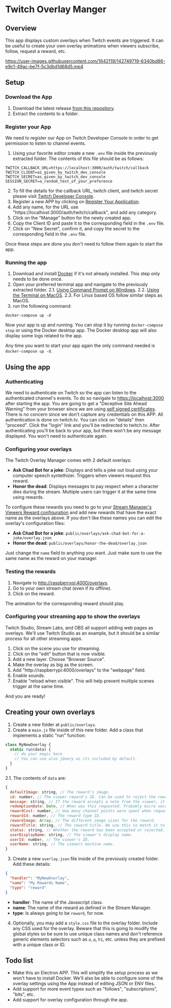 # Twitch Overlay Manger

## Overview

This app displays custom overlays when Twitch events are triggered.
It can be useful to create your own overlay animations when viewers
subscribe, follow, request a reward, etc.


https://user-images.githubusercontent.com/1642119/142749719-6340bd86-e9c1-49ac-be7f-5c3dbd1d68d5.mp4


## Setup

### Download the App

1. Download the latest release [from this repository](https://github.com/reneolivo/twitch-overlay-manager/archive/refs/heads/master.zip).
2. Extract the contents to a folder.

### Register your App
We need to register our App on Twitch Developer Console in order to get permission to listen to
channel events.

1. Using your favorite editor create a new `.env` file inside the previously extracted folder. The contents of this file should be as follows:
```
TWITCH_CALLBACK_URL=https://localhost:3000/auth/twitch/callback
TWITCH_CLIENT=as_given_by_twitch_dev_console
TWITCH_SECRET=as_given_by_twitch_dev_console
SESSION_SECRET=a_random_text_of_your_preference
```
2. To fill the details for the callback URL, twitch client, and twitch secret please visit [Twitch Developer Console](https://dev.twitch.tv/console/apps/).
3. Register a new APP by clicking on [Register Your Application](https://dev.twitch.tv/console/apps/create).
4. Add any name, for the URL use "https://localhost:3000/auth/twitch/callback", and add any category.
5. Click on the "Manage" button for the newly created app.
6. Copy the Client ID and paste it to the corresponding field in the `.env` file.
7. Click on "New Secret", confirm it, and copy the secret to the corresponding field in the `.env` file.

Once these steps are done you don't need to follow them again to start the app.

### Running the app
1. Download and install [Docker](https://www.docker.com/products/docker-desktop) if it's not already installed. This step only needs to be done once.
2. Open your preferred terminal app and navigate to the previously extracted folder.
  2.1. [Using Command Prompt on Windows](https://www.howtogeek.com/659411/how-to-change-directories-in-command-prompt-on-windows-10/).
  2.2. [Using the Terminal on MacOS](https://www.macworld.com/article/221277/command-line-navigating-files-folders-mac-terminal.html).
  2.3. For Linux based OS follow similar steps as MacOS.
3. run the following command:
```
docker-compose up -d
```
Now your app is up and running. You can stop it by running `docker-compose stop` or using the Docker desktop app. The Docker desktop app will also display some logs related to the app.

Any time you want to start your app again the only command needed is `docker-compose up -d`.

## Using the app

### Authenticating

We need to authenticate on Twitch so the app can listen to the authenticated channel's events.
To do so navigate to [https://localhost:3000](https://localhost:3000) after starting the app. You are going to get a "Deceptive Site Ahead Warning" from your browser since we are using [self signed certificates](https://www.keyfactor.com/blog/self-signed-certificate-risks/). There is no concern since we don't capture any credentials on this APP. All authentication is done on twitch.tv. You can click on "details" then "proceed". Click the "login" link and you'll be redirected to twitch.tv. After authenticating you'll be back to your app, but there won't be any message displayed. You won't need to authenticate again.

### Configuring your overlays

The Twitch Overlay Manager comes with 2 default overlays:

* **Ask Chad Bot for a joke**: Displays and tells a joke out loud using your computer speech syntethizer. Triggers when viewers request this reward.
* **Honor the dead**: Displays messages to pay respect when a character dies during the stream. Multiple users can trigger it at the same time using rewards.

To configure these rewards you need to go to your [Stream Manager's Viewers Reward configuration](dashboard.twitch.tv/viewer-rewards/channel-points/rewards) and add new rewards that have the exact name as the overlays above. If you don't like these names you can edit the overlay's configuration files:

* **Ask Chad Bot for a joke**: `public/overlays/ask-chad-bot-for-a-joke/overlay.json`
* **Honor the dead**: `public/overlays/honor-the-dead/overlay.json`

Just change the `name` field to anything you want. Just make sure to use the same name as the reward on your manager.

### Testing the rewards

1. Navigate to [http://raspberrypi:4000/overlays](http://raspberrypi:4000/overlays).
2. Go to your own stream chat (even if its offline).
3. Click on the reward.

The animation for the corresponding reward should play.

### Configuring your streaming app to show the overlays

Twitch Studio, Stream Labs, and OBS all support adding web pages as overlays. We'll use Twitch Studio as an example, but it should be a similar process for all other streaming apps.

1. Click on the scene you use for streaming.
2. Click on the "edit" button that is now visible.
3. Add a new layer. Choose "Browser Source".
4. Make the overlay as big as the screen.
5. Add "http://raspberrypi:4000/overlays" to the "webpage" field.
6. Enable sounds.
7. Enable "reload when visible". This will help prevent multiple scenes trigger at the same time.

And you are ready!

## Creating your own overlays

1. Create a new folder at `public/overlays`.
2. Create a `main.js` file inside of this new folder. Add a class that implements a static "run" function:
```js
class MyNewOverlay {
  static run(data) {
    // do your magic here
    // You can use also jQuery as its included by default.
  }
}
```
  2.1. The contents of `data` are:
  ```js
  {
    defaultImage: string, // The reward's image.
    id: number, // The viewer reward's ID. Can be used to reject the reward... in theory.
    message: string, // If the reward accepts a note from the viewer, it will be provided here.
    redemptionDate: Date, // When was this requested. Probably micro seconds ago.
    rewardCost: number, // How many channel points were spent when requesting the reward
    rewardId: number, // The reward type ID.
    rewardImage: Array, // The different image sizes for the reward.
    rewardTitle: string, // The reward title. We use this to match it to an overlay.
    status: string, // Whether the reward has been accepted or rejected.
    userDisplayName: string, // The viewer's display name.
    userId: number, // The viewer's ID.
    userName: string, // The viewers machine name.
  }
  ```
3. Create a new `overlay.json` file inside of the previously created folder. Add these details:
```json
{
  "handler": "MyNewOverlay",
  "name": "My Rewards Name",
  "type": "reward"
}
```
* **handler**: The name of the Javascript class.
* **name**: The name of the reward as defined in the Stream Manager.
* **type**: Is always going to be `reward`, for now.
4. Optionally, you may add a `style.css` file to the overlay folder. Include any CSS used for the overlay. Beware that this is going to modify the global styles so be sure to use unique class names and don't reference generic elements selectors such as `a`, `p`, `h1`, etc. unless they are prefixed with a unique class or ID.

## Todo list

* Make this an Electron APP. This will simplify the setup process as we won't have to install Docker. We'll also be able to configure some of the overlay settings using the App instead of editing JSON or ENV files.
* Add support for more event types such as "follows", "subscriptions", "bits", etc.
* Add support for overlay configuration through the app.
